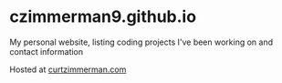 # czimmerman9.github.io
My personal website, listing coding projects I've been working on and contact information

Hosted at [curtzimmerman.com](http://curtzimmerman.com)

